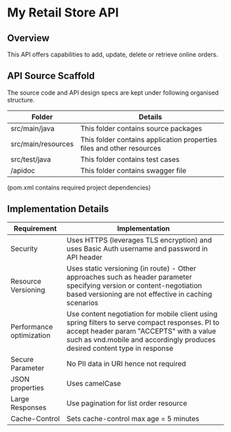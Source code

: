 # My Retail Store API

## Overview

This API offers capabilities to add, update, delete or retrieve online orders.

## API Source Scaffold

The source code and API design specs are kept under following organised structure.

Folder | Details
------|------------
src/main/java | This folder contains source packages 
src/main/resources | This folder contains application properties files and other resources
src/test/java | This folder contains test cases
/apidoc | This folder contains swagger file

(pom.xml contains required project dependencies)

## Implementation Details

Requirement | Implementation
------|------------
Security | Uses HTTPS (leverages TLS encryption) and uses Basic Auth username and password in API header
Resource Versioning | Uses static versioning (in route) - Other approaches such as header parameter specifying version or content-negotiation based versioning are not effective in caching scenarios
Performance optimization | Use content negotiation for mobile client using spring filters to serve compact responses. PI to accept header param "ACCEPTS" with a value such as vnd.mobile and accordingly produces desired content type in response
Secure Parameter| No PII data in URI hence not required
JSON properties | Uses camelCase
Large Responses | Use pagination for list order resource
Cache-Control | Sets cache-control max age = 5 minutes

